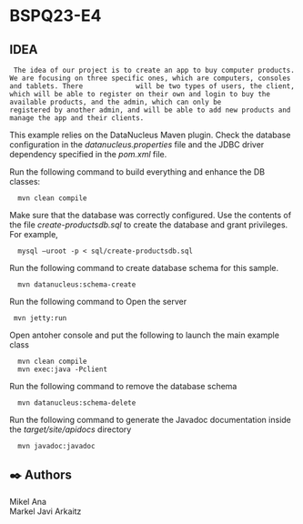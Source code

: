 BSPQ23-E4
===================
## IDEA
     The idea of our project is to create an app to buy computer products. We are focusing on three specific ones, which are computers, consoles and tablets. There             will be two types of users, the client, which will be able to register on their own and login to buy the available products, and the admin, which can only be               registered by another admin, and will be able to add new products and manage the app and their clients.


This example relies on the DataNucleus Maven plugin. Check the database configuration in the *datanucleus.properties* file and the JDBC driver dependency specified in the *pom.xml* file.

Run the following command to build everything and enhance the DB classes:

      mvn clean compile

Make sure that the database was correctly configured. Use the contents of the file *create-productsdb.sql* to create the database and grant privileges. For example,

      mysql –uroot -p < sql/create-productsdb.sql

Run the following command to create database schema for this sample.

      mvn datanucleus:schema-create
Run the following command to Open the server

     mvn jetty:run
Open antoher console and put the following to launch the main example class
      
      mvn clean compile
      mvn exec:java -Pclient

Run the following command to remove the database schema
   
      mvn datanucleus:schema-delete

Run the following command to generate the Javadoc documentation inside the *target/site/apidocs* directory

      mvn javadoc:javadoc

## ✒️ Authors
Mikel
Ana   
Markel
Javi
Arkaitz

